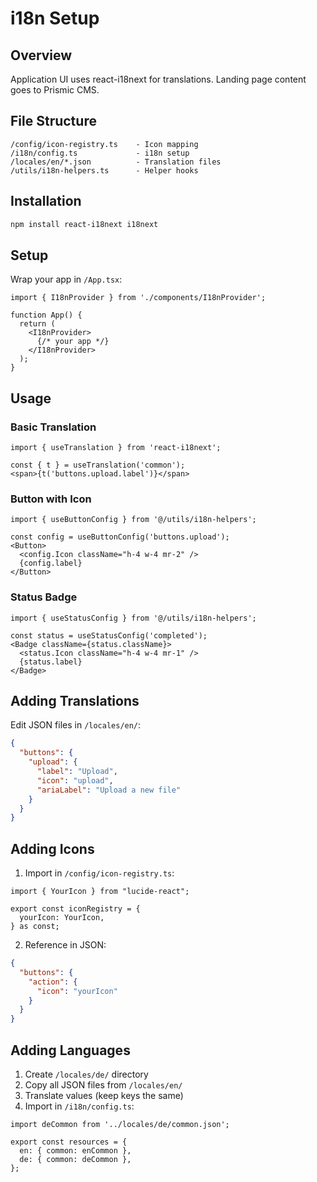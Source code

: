 # i18n Setup

## Overview

Application UI uses react-i18next for translations. Landing page content goes to Prismic CMS.

## File Structure

```
/config/icon-registry.ts    - Icon mapping
/i18n/config.ts             - i18n setup
/locales/en/*.json          - Translation files
/utils/i18n-helpers.ts      - Helper hooks
```

## Installation

```bash
npm install react-i18next i18next
```

## Setup

Wrap your app in `/App.tsx`:

```tsx
import { I18nProvider } from './components/I18nProvider';

function App() {
  return (
    <I18nProvider>
      {/* your app */}
    </I18nProvider>
  );
}
```

## Usage

### Basic Translation

```tsx
import { useTranslation } from 'react-i18next';

const { t } = useTranslation('common');
<span>{t('buttons.upload.label')}</span>
```

### Button with Icon

```tsx
import { useButtonConfig } from '@/utils/i18n-helpers';

const config = useButtonConfig('buttons.upload');
<Button>
  <config.Icon className="h-4 w-4 mr-2" />
  {config.label}
</Button>
```

### Status Badge

```tsx
import { useStatusConfig } from '@/utils/i18n-helpers';

const status = useStatusConfig('completed');
<Badge className={status.className}>
  <status.Icon className="h-4 w-4 mr-1" />
  {status.label}
</Badge>
```

## Adding Translations

Edit JSON files in `/locales/en/`:

```json
{
  "buttons": {
    "upload": {
      "label": "Upload",
      "icon": "upload",
      "ariaLabel": "Upload a new file"
    }
  }
}
```

## Adding Icons

1. Import in `/config/icon-registry.ts`:
```tsx
import { YourIcon } from "lucide-react";

export const iconRegistry = {
  yourIcon: YourIcon,
} as const;
```

2. Reference in JSON:
```json
{
  "buttons": {
    "action": {
      "icon": "yourIcon"
    }
  }
}
```

## Adding Languages

1. Create `/locales/de/` directory
2. Copy all JSON files from `/locales/en/`
3. Translate values (keep keys the same)
4. Import in `/i18n/config.ts`:

```tsx
import deCommon from '../locales/de/common.json';

export const resources = {
  en: { common: enCommon },
  de: { common: deCommon },
};
```
